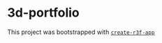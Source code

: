 # 3d-portfolio

This project was bootstrapped with [`create-r3f-app`](https://github.com/utsuboco/create-r3f-app)